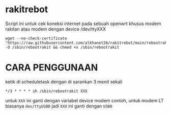 # rakitrebot

Script ini untuk cek koneksi internet pada sebuah openwrt khusus modem rakitan atau modem dengan device /dev/ttyXXX
```
wget --no-check-certificate "https://raw.githubusercontent.com/alkhanet26/rakitrebot/main/rebootrakit" -O /sbin/rebootrakit && chmod +x /sbin/rebootrakit
```

# CARA PENGGUNAAN

ketik di scheduletask dengan di sarankan 3 menit sekali
```
*/3 * * * * sh /sbin/rebootrakit XXX
```
untuk ``XXX`` ini ganti dengan variabel device modem contoh, untuk modem LT biasanya ``dev/ttyUSB0`` jadi ``XXX`` ini ganti dengan ``USB0``


